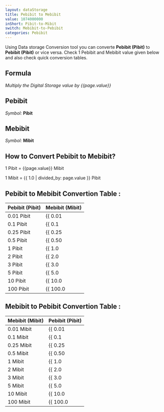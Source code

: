 ```yaml
---
layout: dataStorage
title: Pebibit to Mebibit
value: 1074000000
inShort: Pibit-to-Mibit
switch: Mebibit-to-Pebibit
categories: Pebibit
---
```


Using Data storage Conversion tool you can converte **Pebibit (Pibit)** to **Pebibit (Pibit)** or vice versa. Check 1 Pebibit and Mebibit value given below and also check quick conversion tables.

## Formula
*Multiply the Digital Storage value by {{page.value}}*

## Pebibit
*Symbol:* **Pibit**

## Mebibit
*Symbol:* **Mibit**

## How to Convert Pebibit to Mebibit?

1 Pibit = {{page.value}} Mibit

1 Mibit = {{ 1.0 | divided_by: page.value }} Pibit


## Pebibit to Mebibit Convertion Table :

| Pebibit (Pibit) | Mebibit (Mibit) |
| ---- | ---- |
| 0.01 Pibit | {{ 0.01 | times: page.value }} Mibit |
| 0.1 Pibit | {{ 0.1 | times: page.value }} Mibit |
| 0.25 Pibit | {{ 0.25 | times: page.value }} Mibit |
| 0.5 Pibit | {{ 0.50 | times: page.value }} Mibit |
| 1 Pibit | {{ 1.0 | times: page.value }} Mibit |
| 2 Pibit | {{ 2.0 | times: page.value }} Mibit |
| 3 Pibit | {{ 3.0 | times: page.value }} Mibit |
| 5 Pibit | {{ 5.0 | times: page.value }} Mibit |
| 10 Pibit | {{ 10.0 | times: page.value }} Mibit |
| 100 Pibit | {{ 100.0 | times: page.value }} Mibit |

## Mebibit to Pebibit Convertion Table :

| Mebibit (Mibit) | Pebibit (Pibit) |
| ---- | ---- |
| 0.01 Mibit | {{ 0.01 | divided_by: page.value }} Pibit |
| 0.1 Mibit | {{ 0.1 | divided_by: page.value }} Pibit |
| 0.25 Mibit | {{ 0.25 | divided_by: page.value }} Pibit |
| 0.5 Mibit | {{ 0.50 | divided_by: page.value }} Pibit |
| 1 Mibit | {{ 1.0 | divided_by: page.value }} Pibit |
| 2 Mibit | {{ 2.0 | divided_by: page.value }} Pibit |
| 3 Mibit | {{ 3.0 | divided_by: page.value }} Pibit |
| 5 Mibit | {{ 5.0 | divided_by: page.value }} Pibit |
| 10 Mibit | {{ 10.0 | divided_by: page.value }} Pibit |
| 100 Mibit | {{ 100.0 | divided_by: page.value }} Pibit |


<script>
document.getElementById('selectInput')[19].selected = true
document.getElementById('selectOutput')[7].selected = true
</script>
